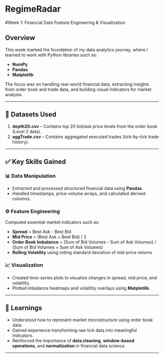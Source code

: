 # RegimeRadar
#Week 1: Financial Data Feature Engineering & Visualization

## Overview

This week marked the foundation of my data analytics journey, where I learned to work with Python libraries such as:

- **NumPy**
- **Pandas**
- **Matplotlib**

The focus was on handling real-world financial data, extracting insights from order book and trade data, and building visual indicators for market analysis.

---

## 📁 Datasets Used

1. **depth20.csv** – Contains top 20 bid/ask price levels from the order book (Level 2 data).
2. **aggTrade.csv** – Contains aggregated executed trades (tick-by-tick trade history).

---

## ✅ Key Skills Gained

### 📊 Data Manipulation
- Extracted and processed structured financial data using **Pandas**.
- Handled timestamps, price-volume arrays, and calculated derived columns.

### ⚙️ Feature Engineering
Computed essential market indicators such as:
- **Spread** = Best Ask - Best Bid
- **Mid Price** = (Best Ask + Best Bid) / 2
- **Order Book Imbalance** = (Sum of Bid Volumes - Sum of Ask Volumes) / (Sum of Bid Volumes + Sum of Ask Volumes)
- **Rolling Volatility** using rolling standard deviation of mid-price returns

### 📈 Visualization
- Created time-series plots to visualize changes in spread, mid price, and volatility.
- Plotted imbalance heatmaps and volatility overlays using **Matplotlib**.

---

## 🧠 Learnings

- Understood how to represent market microstructure using order book data.
- Gained experience transforming raw tick data into meaningful indicators.
- Reinforced the importance of **data cleaning**, **window-based operations**, and **normalization** in financial data science.

---
